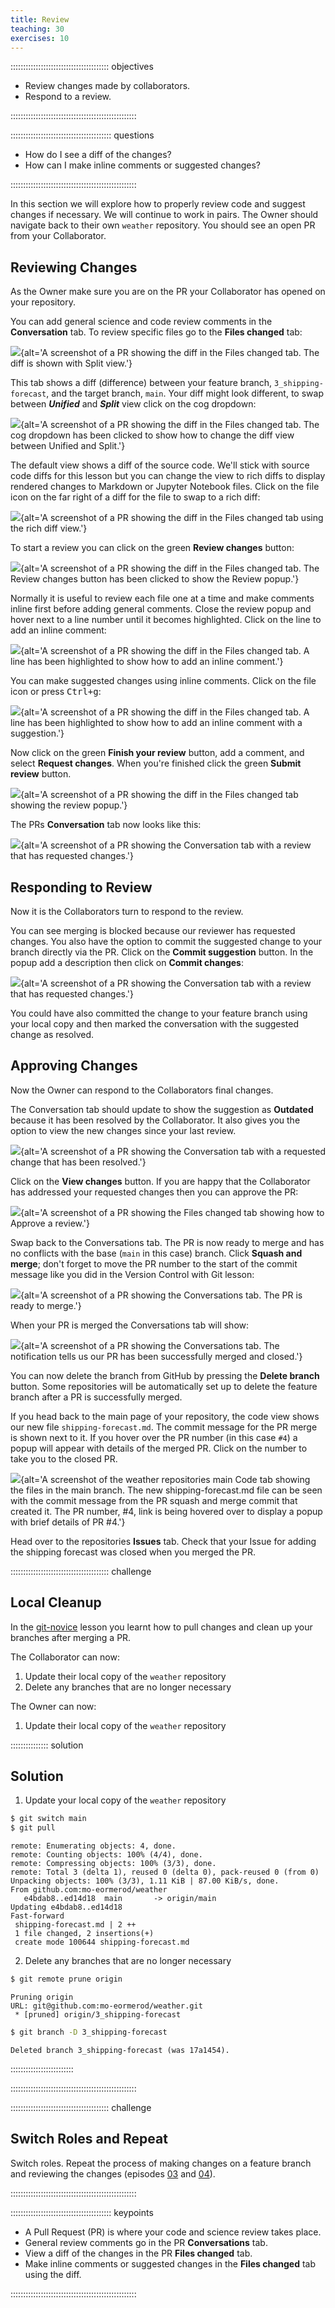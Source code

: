```yaml
---
title: Review
teaching: 30
exercises: 10
---
```


::::::::::::::::::::::::::::::::::::::: objectives

- Review changes made by collaborators.
- Respond to a review.

::::::::::::::::::::::::::::::::::::::::::::::::::

:::::::::::::::::::::::::::::::::::::::: questions

- How do I see a diff of the changes?
- How can I make inline comments or suggested changes?

::::::::::::::::::::::::::::::::::::::::::::::::::

In this section we will explore how to properly review
code and suggest changes if necessary.
We will continue to work in pairs.
The Owner should navigate back to their own `weather` repository.
You should see an open PR from your Collaborator.

## Reviewing Changes

As the Owner make sure you are on the PR your Collaborator has opened
on your repository.

You can add general science and code review comments
in the **Conversation** tab.
To review specific files go to the **Files changed** tab:

![](fig/pr-1.png){alt='A screenshot of a PR showing the diff in the Files changed tab. The diff is shown with Split view.'}

This tab shows a diff (difference) between your feature branch,
`3_shipping-forecast`, and the target branch, `main`.
Your diff might look different, to swap between ***Unified***
and ***Split*** view click on the cog dropdown:

![](fig/pr-2.png){alt='A screenshot of a PR showing the diff in the Files changed tab. The cog dropdown has been clicked to show how to change the diff view between Unified and Split.'}

The default view shows a diff of the source code.
We'll stick with source code diffs for this lesson
but you can change the view to rich diffs
to display rendered changes to Markdown or Jupyter Notebook
files.
Click on the file icon on the far right of a diff for the file
to swap to a rich diff:

![](fig/pr-rich-diff.png){alt='A screenshot of a PR showing the diff in the Files changed tab using the rich diff view.'}

To start a review you can click on the green **Review changes**
button:

![](fig/pr-3.png){alt='A screenshot of a PR showing the diff in the Files changed tab. The Review changes button has been clicked to show the Review popup.'}

Normally it is useful to review each file one at a time
and make comments inline first before adding general comments.
Close the review popup and hover next to a line number until
it becomes highlighted.
Click on the line to add an inline comment:

![](fig/pr-4.png){alt='A screenshot of a PR showing the diff in the Files changed tab. A line has been highlighted to show how to add an inline comment.'}

You can make suggested changes using inline comments.
Click on the file icon or press <kbd>Ctrl+g</kbd>:

![](fig/pr-suggestion.png){alt='A screenshot of a PR showing the diff in the Files changed tab. A line has been highlighted to show how to add an inline comment with a suggestion.'}

Now click on the green **Finish your review** button,
add a comment, and select **Request changes**.
When you're finished click the green **Submit review** button.

![](fig/pr-suggestion-2.png){alt='A screenshot of a PR showing the diff in the Files changed tab showing the review popup.'}

The PRs **Conversation** tab now looks like this:

![](fig/pr-review-1.png){alt='A screenshot of a PR showing the Conversation tab with a review that has requested changes.'}

## Responding to Review

Now it is the Collaborators turn to respond to the review.

You can see merging is blocked because our reviewer has
requested changes. You also have the option to commit the
suggested change to your branch directly via the PR.
Click on the **Commit suggestion** button.
In the popup add a description then click on **Commit changes**:

![](fig/pr-review-2.png){alt='A screenshot of a PR showing the Conversation tab with a review that has requested changes.'}

You could have also committed the change to your feature branch
using your local copy and then marked the conversation with
the suggested change as resolved.

## Approving Changes

Now the Owner can respond to the Collaborators final changes.

The Conversation tab should update to show the suggestion as
**Outdated** because it has been resolved by the Collaborator.
It also gives you the option to view the new changes since your
last review.

![](fig/pr-review-3.png){alt='A screenshot of a PR showing the Conversation tab with a requested change that has been resolved.'}

Click on the **View changes** button. If you are happy that
the Collaborator has addressed your requested changes then
you can approve the PR:

![](fig/pr-review-4.png){alt='A screenshot of a PR showing the Files changed tab showing how to Approve a review.'}

Swap back to the Conversations tab.
The PR is now ready to merge and has no conflicts with the
base (`main` in this case) branch.
Click **Squash and merge**; don't forget to move the PR
number to the start of the commit message like you did
in the Version Control with Git lesson:

![](fig/pr-review-5.png){alt='A screenshot of a PR showing the Conversations tab. The PR is ready to merge.'}

When your PR is merged the Conversations tab will show:

![](fig/pr-review-6.png){alt='A screenshot of a PR showing the Conversations tab. The notification tells us our PR has been successfully merged and closed.'}

You can now delete the branch from GitHub by pressing the
**Delete branch** button.
Some repositories will be automatically set up to delete
the feature branch after a PR is successfully merged.

If you head back to the main page of your repository,
the code view shows our new file `shipping-forecast.md`.
The commit message for the PR merge is shown next to it.
If you hover over the PR number (in this case `#4`)
a popup will appear with details of the merged PR.
Click on the number to take you to the closed PR.

![](fig/pr-review-7.png){alt='A screenshot of the weather repositories main Code tab showing the files in the main branch. The new shipping-forecast.md file can be seen with the commit message from the PR squash and merge commit that created it. The PR number, #4, link is being hovered over to display a popup with brief details of PR #4.'}

Head over to the repositories **Issues** tab.
Check that your Issue for adding the shipping forecast
was closed when you merged the PR.

:::::::::::::::::::::::::::::::::::::::  challenge

## Local Cleanup

In the [git-novice](https://www.astropython.com/git-novice/10-pull-requests.html#updating-your-local-repo)
lesson you learnt how to pull changes
and clean up your branches after merging a PR.

The Collaborator can now:

1. Update their local copy of the `weather` repository
2. Delete any branches that are no longer necessary

The Owner can now:

1. Update their local copy of the `weather` repository

:::::::::::::::  solution

## Solution

1. Update your local copy of the `weather` repository

```bash
$ git switch main
$ git pull
```

```output
remote: Enumerating objects: 4, done.
remote: Counting objects: 100% (4/4), done.
remote: Compressing objects: 100% (3/3), done.
remote: Total 3 (delta 1), reused 0 (delta 0), pack-reused 0 (from 0)
Unpacking objects: 100% (3/3), 1.11 KiB | 87.00 KiB/s, done.
From github.com:mo-eormerod/weather
   e4bdab8..ed14d18  main       -> origin/main
Updating e4bdab8..ed14d18
Fast-forward
 shipping-forecast.md | 2 ++
 1 file changed, 2 insertions(+)
 create mode 100644 shipping-forecast.md
```

2. Delete any branches that are no longer necessary

```bash
$ git remote prune origin
```

```output
Pruning origin
URL: git@github.com:mo-eormerod/weather.git
 * [pruned] origin/3_shipping-forecast
```

```bash
$ git branch -D 3_shipping-forecast
```

```output
Deleted branch 3_shipping-forecast (was 17a1454).
```

:::::::::::::::::::::::::

::::::::::::::::::::::::::::::::::::::::::::::::::

:::::::::::::::::::::::::::::::::::::::  challenge

## Switch Roles and Repeat

Switch roles. Repeat the process of making changes
on a feature branch and reviewing the changes
(episodes [03](./03-feature-branch.md) and [04](./04-review.md)).

::::::::::::::::::::::::::::::::::::::::::::::::::

:::::::::::::::::::::::::::::::::::::::: keypoints

- A Pull Request (PR) is where your code and science review takes place.
- General review comments go in the PR **Conversations** tab.
- View a diff of the changes in the PR **Files changed** tab.
- Make inline comments or suggested changes in the **Files changed** tab using the diff.

::::::::::::::::::::::::::::::::::::::::::::::::::
